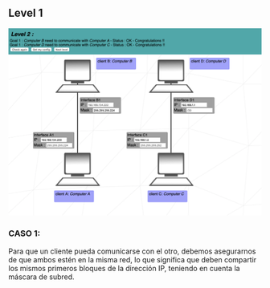 ## Level 1

![Solucion](https://github.com/laugarci/NetPractice/blob/main/level2/level2.png)

### CASO 1:

Para que un cliente pueda comunicarse con el otro, debemos asegurarnos de que ambos estén en la misma red, lo que significa que deben compartir los mismos primeros bloques de la dirección IP, teniendo en cuenta la máscara de subred.

